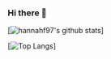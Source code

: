 ### Hi there 👋

[![hannahf97's github stats](https://github-readme-stats.vercel.app/api?username=hannahf97&show_icons=true&theme=merko)]

[![Top Langs](https://github-readme-stats.vercel.app/api/top-langs/?username=hannahf97&layout=compact&theme=merko)]

<!--
**hannahf97/hannahf97** is a ✨ _special_ ✨ repository because its `README.md` (this file) appears on your GitHub profile.

Here are some ideas to get you started:

- 🔭 I’m currently working on ...
- 🌱 I’m currently learning ...
- 👯 I’m looking to collaborate on ...
- 🤔 I’m looking for help with ...
- 💬 Ask me about ...
- 📫 How to reach me: ...
- 😄 Pronouns: ...
- ⚡ Fun fact: ...
-->
